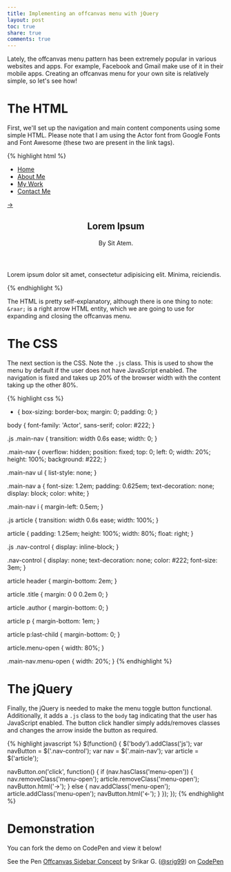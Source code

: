 ```yaml
---
title: Implementing an offcanvas menu with jQuery
layout: post
toc: true
share: true
comments: true
---
```


Lately, the offcanvas menu pattern has been extremely popular in various websites and apps. For example, Facebook and Gmail make use of it in their mobile apps. Creating an offcanvas menu for your own site is relatively simple, so let's see how!

# The HTML

First, we'll set up the navigation and main content components using some simple HTML. Please note that I am using the Actor font from Google Fonts and Font Awesome (these two are present in the link tags).

{% highlight html %}
<link href='http://fonts.googleapis.com/css?family=Actor' rel='stylesheet' type='text/css'>
<link href="//netdna.bootstrapcdn.com/font-awesome/3.2.1/css/font-awesome.min.css" rel="stylesheet">

<nav class="main-nav" role='navigation'>
  <ul>
    <li><a href="#">Home<i class="icon-home"></i></a></li>
    <li><a href="#">About Me<i class="icon-info"></i></a></li>
    <li><a href="#">My Work<i class="icon-briefcase"></i></a></li>
    <li><a href="#">Contact Me<i class="icon-phone"></i></a></li>
  </ul>
</nav>

<article>
  <a href="#" class="nav-control">&rarr;</a>
  <header>
    <h1 class="title">Lorem Ipsum</h1>
    <p class="author">By Sit Atem.</p>
  </header>
  <p>Lorem ipsum dolor sit amet, consectetur adipisicing elit. Minima, reiciendis.</p>
</article>
{% endhighlight %}

The HTML is pretty self-explanatory, although there is one thing to note: `&raar;` is a right arrow HTML entity, which we are going to use for expanding and closing the offcanvas menu.

# The CSS

The next section is the CSS. Note the `.js` class. This is used to show the menu by default if the user does not have JavaScript enabled. The navigation is fixed and takes up 20% of the browser width with the content taking up the other 80%.

{% highlight css %}
* {
  box-sizing: border-box;
  margin: 0;
  padding: 0;
}

body {
  font-family: 'Actor', sans-serif;
  color: #222;
}

.js .main-nav {
  transition: width 0.6s ease;
  width: 0;
}

.main-nav {
  overflow: hidden;
  position: fixed;
  top: 0;
  left: 0;
  width: 20%;
  height: 100%;
  background: #222;
}

.main-nav ul {
  list-style: none;
}

.main-nav a {
  font-size: 1.2em;
  padding: 0.625em;
  text-decoration: none;
  display: block;
  color: white;
}

.main-nav i {
  margin-left: 0.5em;
}

.js article {
  transition: width 0.6s ease;
  width: 100%;
}

article {
  padding: 1.25em;
  height: 100%;
  width: 80%;
  float: right;
}

.js .nav-control {
  display: inline-block;
}

.nav-control {
  display: none;
  text-decoration: none;
  color: #222;
  font-size: 3em;
}

article header {
  margin-bottom: 2em;
}

article .title {
  margin: 0 0 0.2em 0;
}

article .author {
  margin-bottom: 0;
}

article p {
  margin-bottom: 1em;
}

article p:last-child {
  margin-bottom: 0;
}

article.menu-open {
  width: 80%;
}

.main-nav.menu-open {
  width: 20%;
}
{% endhighlight %}

# The jQuery

Finally, the jQuery is needed to make the menu toggle button functional. Additionally, it adds a `.js` class to the `body` tag indicating that the user has JavaScript enabled. The button click handler simply adds/removes classes and changes the arrow inside the button as required.

{% highlight javascript %}
$(function() {
  $('body').addClass('js');
  var navButton = $('.nav-control');
  var nav = $('.main-nav');
  var article = $('article');

  navButton.on('click', function() {
    if (nav.hasClass('menu-open')) {
      nav.removeClass('menu-open');
      article.removeClass('menu-open');
      navButton.html('&rarr;');
    }
    else {
      nav.addClass('menu-open');
      article.addClass('menu-open');
      navButton.html('&larr;');
    }
  });
});
{% endhighlight %}

# Demonstration

You can fork the demo on CodePen and view it below!

<div class="codepen"><p data-height="500" data-theme-id="132" data-slug-hash="xwpAv" data-user="srig99" data-default-tab="result" class='codepen'>See the Pen <a href='http://codepen.io/srig99/pen/xwpAv'>Offcanvas Sidebar Concept</a> by Srikar G. (<a href='http://codepen.io/srig99'>@srig99</a>) on <a href='http://codepen.io'>CodePen</a></p><script src="http://codepen.io/assets/embed/ei.js"></script></div>